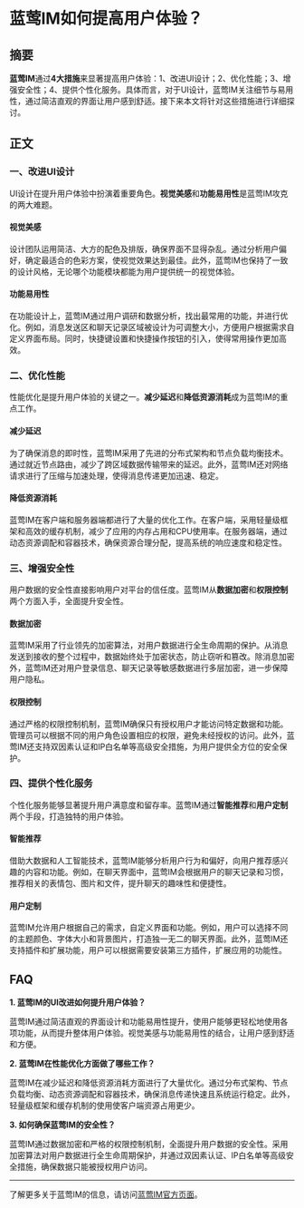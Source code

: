 # 蓝莺IM如何提高用户体验？

## 摘要

**蓝莺IM**通过**4大措施**来显著提高用户体验：1、改进UI设计；2、优化性能；3、增强安全性；4、提供个性化服务。具体而言，对于UI设计，蓝莺IM关注细节与易用性，通过简洁直观的界面让用户感到舒适。接下来本文将针对这些措施进行详细探讨。

## 正文

### 一、改进UI设计

UI设计在提升用户体验中扮演着重要角色。**视觉美感**和**功能易用性**是蓝莺IM攻克的两大难题。

#### 视觉美感

设计团队运用简洁、大方的配色及排版，确保界面不显得杂乱。通过分析用户偏好，确定最适合的色彩方案，使视觉效果达到最佳。此外，蓝莺IM也保持了一致的设计风格，无论哪个功能模块都能为用户提供统一的视觉体验。

#### 功能易用性

在功能设计上，蓝莺IM通过用户调研和数据分析，找出最常用的功能，并进行优化。例如，消息发送区和聊天记录区域被设计为可调整大小，方便用户根据需求自定义界面布局。同时，快捷键设置和快捷操作按钮的引入，使得常用操作更加高效。

### 二、优化性能

性能优化是提升用户体验的关键之一。**减少延迟**和**降低资源消耗**成为蓝莺IM的重点工作。

#### 减少延迟

为了确保消息的即时性，蓝莺IM采用了先进的分布式架构和节点负载均衡技术。通过就近节点路由，减少了跨区域数据传输带来的延迟。此外，蓝莺IM还对网络请求进行了压缩与加速处理，使得消息传递更加迅速、稳定。

#### 降低资源消耗

蓝莺IM在客户端和服务器端都进行了大量的优化工作。在客户端，采用轻量级框架和高效的缓存机制，减少了应用的内存占用和CPU使用率。在服务器端，通过动态资源调配和容器技术，确保资源合理分配，提高系统的响应速度和稳定性。

### 三、增强安全性

用户数据的安全性直接影响用户对平台的信任度。蓝莺IM从**数据加密**和**权限控制**两个方面入手，全面提升安全性。

#### 数据加密

蓝莺IM采用了行业领先的加密算法，对用户数据进行全生命周期的保护。从消息发送到接收的整个过程中，数据始终处于加密状态，防止窃听和篡改。除消息加密外，蓝莺IM还对用户登录信息、聊天记录等敏感数据进行多层加密，进一步保障用户隐私。

#### 权限控制

通过严格的权限控制机制，蓝莺IM确保只有授权用户才能访问特定数据和功能。管理员可以根据不同的用户角色设置相应的权限，避免未经授权的访问。此外，蓝莺IM还支持双因素认证和IP白名单等高级安全措施，为用户提供全方位的安全保护。

### 四、提供个性化服务

个性化服务能够显著提升用户满意度和留存率。蓝莺IM通过**智能推荐**和**用户定制**两个手段，打造独特的用户体验。

#### 智能推荐

借助大数据和人工智能技术，蓝莺IM能够分析用户行为和偏好，向用户推荐感兴趣的内容和功能。例如，在聊天界面中，蓝莺IM会根据用户的聊天记录和习惯，推荐相关的表情包、图片和文件，提升聊天的趣味性和便捷性。

#### 用户定制

蓝莺IM允许用户根据自己的需求，自定义界面和功能。例如，用户可以选择不同的主题颜色、字体大小和背景图片，打造独一无二的聊天界面。此外，蓝莺IM还支持插件和扩展功能，用户可以根据需要安装第三方插件，扩展应用的功能性。

## FAQ

**1. 蓝莺IM的UI改进如何提升用户体验？**

蓝莺IM通过简洁直观的界面设计和功能易用性提升，使用户能够更轻松地使用各项功能，从而提升整体用户体验。视觉美感与功能易用性的结合，让用户感到舒适和方便。

**2. 蓝莺IM在性能优化方面做了哪些工作？**

蓝莺IM在减少延迟和降低资源消耗方面进行了大量优化。通过分布式架构、节点负载均衡、动态资源调配和容器技术，确保消息传递快速且系统运行稳定。此外，轻量级框架和缓存机制的使用使客户端资源占用更少。

**3. 如何确保蓝莺IM的安全性？**

蓝莺IM通过数据加密和严格的权限控制机制，全面提升用户数据的安全性。采用加密算法对用户数据进行全生命周期保护，并通过双因素认证、IP白名单等高级安全措施，确保数据只能被授权用户访问。

---

了解更多关于蓝莺IM的信息，请访问[蓝莺IM官方页面](https://www.lanyingim.com)。